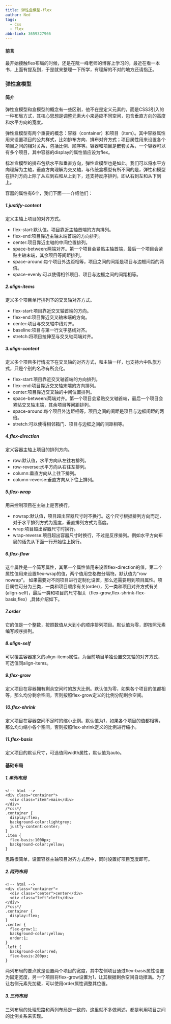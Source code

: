 ```yaml
---
title: 弹性盒模型-flex
author: Ned
tags:
  - Css
  - Flex
abbrlink: 3659327966
---
```


#### 前言

最开始接触flex布局的时候，还是在阮一峰老师的博客上学习的，最近在看一本书，上面有提及到，于是就来整理一下所学，有理解的不对的地方还请指正。

### 弹性盒模型

#### 简介

弹性盒模型和盒模型的概念有一些区别，他不在是定义元素的，而是CSS3引入的一种布局方式，其核心思想是调整元素大小来适应不同空间，包含垂直方向的高度和水平方向的宽度。

<!-- more -->

弹性盒模型有两个重要的概念：容器（container）和项目（item）。其中容器属性用来设置项目的公共样式，比如排布方向、排布对齐方式；项目属性用来设置各个项目之间的相对关系，包括比例、顺序等。容器和项目是嵌套关系，一个容器可以有多个项目，其中容器的display的属性值应设为flex。

标准盒模型的排布包括水平和垂直方向，弹性盒模型也是如此。我们可以将水平方向理解为主轴，垂直方向理解为交叉轴，与传统盒模型有所不同的是，弹性和模型在排列方向上除了从左到右和从上到下，还支持反序排列，即从右到左和从下到上。

容器的属性有6个，我们下面一一介绍他们：

##### 1.justify-content

定义主轴上项目的对齐方式。

- flex-start:默认值。项目靠近主轴首端的方向排列。
- flex-end:项目靠近主轴末端首端的方向排列。
- center:项目靠近主轴的中间位置排列。
- space-between:两端对齐。第一个项目会紧贴主轴首端，最后一个项目会紧贴主轴末端，其余项目等间距排列。
- space-around:每个项目外边距相等，项目之间的间距是项目与边框间距的两倍。
- space-evenly:可以使得相邻项目、项目与边框之间的间距相等。

##### 2.align-items

定义多个项目单行排列下的交叉轴对齐方式。

- flex-start:项目靠近交叉轴首端的方向。
- flex-end:项目靠近交叉轴末端的方向。
- center:项目与交叉轴中线对齐。
- baseline:项目与第一行文字基线对齐。
- stretch:将项目拉伸至与交叉轴两端对齐。

##### 3.align-content

定义多个项目多行情况下在交叉轴的对齐方式，和主轴一样，也支持六中队旗方式，只是个别的名称有所变化。

- flex-start:项目靠近交叉轴首端的方向排列。
- flex-end:项目靠近交叉轴末端的方向排列。
- center:项目靠近交叉轴的中间位置排列。
- space-between:两端对齐。第一个项目会紧贴交叉轴首端，最后一个项目会紧贴交叉轴末端，其余项目等间距排列。
- space-around:每个项目外边距相等，项目之间的间距是项目与边框间距的两倍。
- stretch:可以使得相邻箱门、项目与边框之间的间距相等。

##### 4.flex-direction

定义容器主轴上项目的排列方向。

- row:默认值，水平方向从左往右排列。
- row-reverse:水平方向从右往左排列。
- column:垂直方向从上往下排列。
- column-reverse:垂直方向从下往上排列。

##### 5.flex-wrap

用来控制项目在主轴上是否换行。

- nowrap:默认值，项目超出容器尺寸时不换行。这个尺寸根据排列方向而定，对于水平排列方式为宽度，垂直排列方式为高度。
- wrap:项目超出容器尺寸时换行。
- wrap-reverse:项目超出容器尺寸时换行，不过是反序排列。例如水平方向布局的话先从下面一行开始往上换行。

##### 6.flex-flow

这个属性是一个简写属性，其第一个属性值用来设置flex-direction的值，第二个属性值用来设置flex-wrap的值，两个值用空格做分隔符。默认值为“row nowrap”。
如果需要对不同项目进行定制化设置，那么还需要用到项目属性。项目属性可分为三类，一类和项目顺序有关(order)，另一类和项目对齐方式有关(align-self)，最后一类和项目的尺寸相关（flex-grow,flex-shrink-flex-basis,flex）,具体介绍如下。

##### 7.order

它的值是一个整数，按照数值从大到小的顺序排列项目。默认值为零，即按照元素编写顺序排列。

##### 8.align-self

可以覆盖容器定义的align-items属性，为当前项目单独设置交叉轴的对齐方式，可选值同align-items。

##### 9.flex-grow

定义项目在容器拥有剩余空间时的放大比例。默认值为零，如果各个项目的值都相等，那么均分剩余空间，否则按照flex-grow定义的比例分配剩余空间。

##### 10.flex-shrink

定义项目在容器空间不足时的缩小比例。默认值为1，如果各个项目的值都相等，那么均匀缩小各个空间，否则按照flex-shrink定义的比例进行缩小。

##### 11.flex-basis

定义项目的默认尺寸，可选值同width属性，默认值为auto。

#### 基础布局

##### 1.单列布局

```
<!-- html -->
<div class="container">
  <div class="item">main</div>
</div>
/*css*/
.container {
  display:flex;
  background-color:lightgrey;
  justfy-content:center;
}
.item {
  flex-basis:1000px;
  background-color:yellow;
}
```

思路很简单，设置容器主轴项目对齐方式居中，同时设置好项目宽度即可。

##### 2.两列布局

```
<!-- html -->
<div class="container">
  <div class="center">center</div>
  <div class="left">left</div>
</div>
/*css*/
.container {
  display:flex;
}
.center {
  flex-grow:1;
  background-color:yellow;
  order:1;
}
.left {
  background-color:red;
  flex-basis:200px;
}
```

两列布局的要点就是设置两个项目的宽度，其中左侧项目通过flex-basis属性设置为固定宽度，另一个项目将flex-grow设置为1，让其根据剩余空间自动撑满。为了让右侧元素先加载，可以使用order属性调整其位置。

##### 3.三列布局

三列布局的处理思路和两列布局是一致的，这里就不多做阐述，都是利用项目之间的比例关系来实现。
